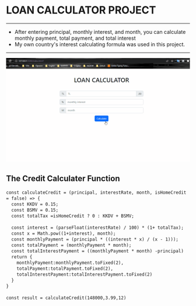 # LOAN CALCULATOR PROJECT
---
- After entering principal, monthly interest, and month, you can calculate monthly payment, total payment, and total interest
- My own country's interest calculating formula was used in this project.

---
<img src="img/Animation.gif" alt="SS_animation">

## The Credit Calculater Function

```
const calculateCredit = (principal, interestRate, month, isHomeCredit = false) => {
  const KKDV = 0.15;
  const BSMV = 0.15;
  const totalTax =isHomeCredit ? 0 : KKDV + BSMV;
  
  const interest = (parseFloat(interestRate) / 100) * (1+ totalTax); 
  const x = Math.pow((1+interest), month);
  const monthlyPayment = (principal * ((interest * x) / (x - 1)));
  const totalPayment = (monthlyPayment * month);
  const totalInterestPayment = ((monthlyPayment * month) -principal)
  return {
    monthlyPayment:monthlyPayment.toFixed(2),
    totalPayment:totalPayment.toFixed(2),
    totalInterestPayment:totalInterestPayment.toFixed(2)
  }
}

const result = calculateCredit(148000,3.99,12)
```